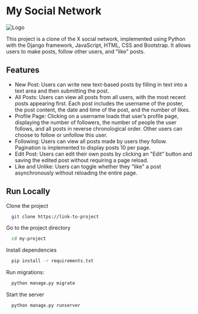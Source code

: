 
# My Social Network

![Logo](https://i.imgur.com/98GafBp.png)


This project is a clone of the X social network, implemented using Python with the Django framework, JavaScript, HTML, CSS and Bootstrap. It allows users to make posts, follow other users, and "like" posts.

## Features

- New Post: Users can write new text-based posts by filling in text into a text area and then submitting the post.
- All Posts: Users can view all posts from all users, with the most recent posts appearing first. Each post includes the username of the poster, the post content, the date and time of the post, and the number of likes.
- Profile Page: Clicking on a username loads that user’s profile page, displaying the number of followers, the number of people the user follows, and all posts in reverse chronological order. Other users can choose to follow or unfollow this user.
- Following: Users can view all posts made by users they follow. Pagination is implemented to display posts 10 per page.
- Edit Post: Users can edit their own posts by clicking an "Edit" button and saving the edited post without requiring a page reload.
- Like and Unlike: Users can toggle whether they "like" a post asynchronously without reloading the entire page.



## Run Locally

Clone the project

```bash
  git clone https://link-to-project
```

Go to the project directory

```bash
  cd my-project
```

Install dependencies

```bash
  pip install -r requirements.txt
```
Run migrations:
```bash
  python manage.py migrate
```

Start the server

```bash
  python manage.py runserver
```

